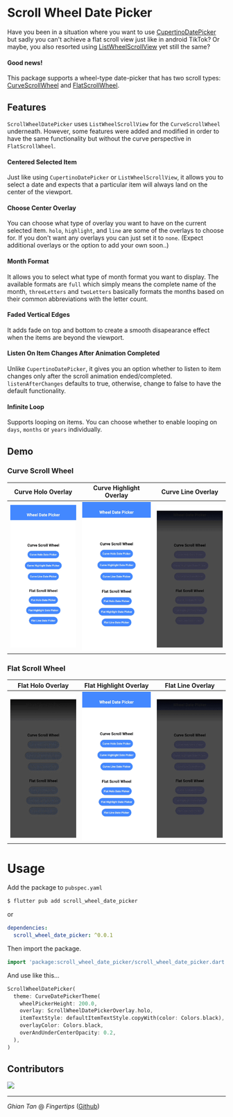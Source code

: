 # Scroll Wheel Date Picker

Have you been in a situation where you want to use [CupertinoDatePicker](https://api.flutter.dev/flutter/cupertino/CupertinoDatePicker-class.html) but sadly you can't achieve a flat scroll view just like in android TikTok?
Or maybe, you also resorted using [ListWheelScrollView](https://api.flutter.dev/flutter/widgets/ListWheelScrollView-class.html) yet still the same?

#### Good news!

This package supports a wheel-type date-picker that has two scroll types: [CurveScrollWheel](https://github.com/Fingertips18/scroll-wheel-date-picker/blob/main/lib/src/widgets/curve_scroll_wheel.dart) and [FlatScrollWheel](https://github.com/Fingertips18/scroll-wheel-date-picker/blob/main/lib/src/widgets/flat_scroll_wheel.dart).

## Features

`ScrollWheelDatePicker` uses `ListWheelScrollView` for the `CurveScrollWheel` underneath. However, some features were added and modified in order to have the same functionality but without the curve perspective in `FlatScrollWheel`.

#### Centered Selected Item

Just like using `CupertinoDatePicker` or `ListWheelScrollView`, it allows you to select a date and expects that a particular item will always land on the center of the viewport.

#### Choose Center Overlay

You can choose what type of overlay you want to have on the current selected item. `holo`, `highlight`, and `line` are some of the overlays to choose for. If you don't want any overlays you can just set it to `none`. (Expect additional overlays or the option to add your own soon..)

#### Month Format

It allows you to select what type of month format you want to display. The available formats are `full` which simply means the complete name of the month, `threeLetters` and `twoLetters` basically formats the months based on their common abbreviations with the letter count.

#### Faded Vertical Edges

It adds fade on top and bottom to create a smooth disapearance effect when the items are beyond the viewport.

#### Listen On Item Changes After Animation Completed

Unlike `CupertinoDatePicker`, it gives you an option whether to listen to item changes only after the scroll animation ended/completed. `listenAfterChanges` defaults to true, otherwise, change to false to have the default functionality.

#### Infinite Loop

Supports looping on items. You can choose whether to enable looping on `days`, `months` or `years` individually.

## Demo

### Curve Scroll Wheel

|    Curve Holo Overlay    |    Curve Highlight Overlay    |    Curve Line Overlay    |
| :----------------------: | :---------------------------: | :----------------------: |
| ![](demo/curve_holo.gif) | ![](demo/curve_highlight.gif) | ![](demo/curve_line.gif) |

### Flat Scroll Wheel

|    Flat Holo Overlay    |    Flat Highlight Overlay    |    Flat Line Overlay    |
| :---------------------: | :--------------------------: | :---------------------: |
| ![](demo/flat_holo.gif) | ![](demo/flat_highlight.gif) | ![](demo/flat_line.gif) |

# Usage

Add the package to `pubspec.yaml`

```bash
$ flutter pub add scroll_wheel_date_picker
```

or

```yaml
dependencies:
  scroll_wheel_date_picker: ^0.0.1
```

Then import the package.

```dart
import 'package:scroll_wheel_date_picker/scroll_wheel_date_picker.dart';
```

And use like this...

```dart
ScrollWheelDatePicker(
  theme: CurveDatePickerTheme(
    wheelPickerHeight: 200.0,
    overlay: ScrollWheelDatePickerOverlay.holo,
    itemTextStyle: defaultItemTextStyle.copyWith(color: Colors.black),
    overlayColor: Colors.black,
    overAndUnderCenterOpacity: 0.2,
  ),
)
```

## Contributors

<a href="https://github.com/Fingertips18/scroll-wheel-date-picker/graphs/contributors">
  <img src="https://contrib.rocks/image?repo=Fingertips18/scroll-wheel-date-picker" />
</a>

---

_Ghian Tan_ @ _Fingertips_ ([Github](https://github.com/Fingertips18))
